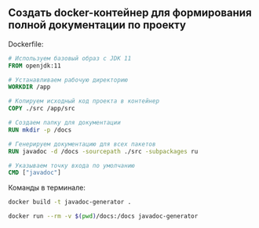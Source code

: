 ## Создать docker-контейнер для формирования полной документации по проекту

Dockerfile:
```Dockerfile
# Используем базовый образ с JDK 11
FROM openjdk:11

# Устанавливаем рабочую директорию
WORKDIR /app

# Копируем исходный код проекта в контейнер
COPY ./src /app/src

# Создаем папку для документации
RUN mkdir -p /docs

# Генерируем документацию для всех пакетов
RUN javadoc -d /docs -sourcepath ./src -subpackages ru

# Указываем точку входа по умолчанию
CMD ["javadoc"]
```
Команды в терминале:
```bash
docker build -t javadoc-generator .
```
```bash
docker run --rm -v $(pwd)/docs:/docs javadoc-generator
```